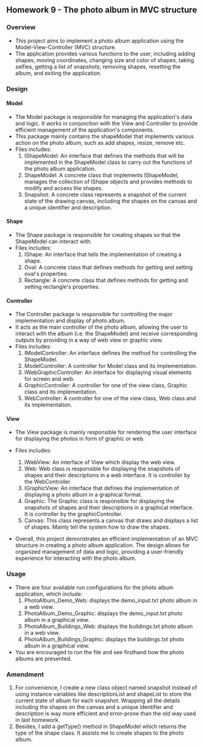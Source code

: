 ## Homework 9 - The photo album in MVC structure

### Overview
- This project aims to implement a photo album application using the Model-View-Controller (MVC) structure.
- The application provides various functions to the user, including adding shapes, moving coordinates, changing size and color of shapes, taking selfies, getting a list of snapshots, removing shapes, resetting the album, and exiting the application.

### Design
#### Model
- The Model package is responsible for managing the application's data and logic. It works in conjunction with the View and Controller to provide efficient management of the application's components.
- This package mainly contains the shapeModel that implements various action on the photo album, such as add shapes, resize, remove etc.
- Files includes:
  1. IShapeModel: An interface that defines the methods that will be implemented in the ShapeModel class to carry out the functions of the photo album application.
  2. ShapeModel: A concrete class that implements IShapeModel, manages the collection of IShape objects and provides methods to modify and access the shapes.
  3. Snapshot: A concrete class represents a snapshot of the current state of the drawing canvas, including the shapes on the canvas and a unique identifier and description.

#### Shape
- The Shape package is responsible for creating shapes so that the ShapeModel can interact with.
- Files includes:
  1. IShape: An interface that tells the implementation of creating a shape.
  2. Oval: A concrete class that defines methods for getting and setting oval's properties.
  3. Rectangle: A concrete class that defines methods for getting and setting rectangle's properties.

#### Controller
- The Controller package is responsible for controlling the major implementation and display of photo album.
- It acts as the main controller of the photo album, allowing the user to interact with the album (i.e. the ShapeModel) and receive corresponding outputs by providing in a way of web view or graphic view.
- Files includes:
  1. IModelController: An interface defines the method for controlling the ShapeModel.
  2. ModelController: A controller for Model class and its implementation.
  3. IWebGraphicController: An interface for displaying visual elements for screen and web.
  4. GraphicController: A controller for one of the view class, Graphic class and its implementation.
  5. WebController: A controller for one of the view class, Web class and its implementation.

#### View
- The View package is mainly responsible for rendering the user interface for displaying the photos in form of graphic or web.
- Files includes:
  1. IWebView: An interface of View which display the web view.
  2. Web: Web class is responsible for displaying the snapshots of shapes and their descriptions in a web interface. It is controller by the WebController.
  3. IGraphicView: An interface that defines the implementation of displaying a photo album in a graphical format.
  4. Graphic: The Graphic class is responsible for displaying the snapshots of shapes and their descriptions in a graphical interface. It is controller by the graphicController.
  5. Canvas: This class represents a canvas that draws and displays a list of shapes. Mainly tell the system how to draw the shapes.

- Overall, this project demonstrates an efficient implementation of an MVC structure in creating a photo album application. The design allows for organized management of data and logic, providing a user-friendly experience for interacting with the photo album.

### Usage
- There are four available run configurations for the photo album application, which include:
  1. PhotoAlbum_Demo_Web: displays the demo_input.txt photo album in a web view.
  2. PhotoAlbum_Demo_Graphic: displays the demo_input.txt photo album in a graphical view.
  3. PhotoAlbum_Buildings_Web: displays the buildings.txt photo album in a web view.
  4. PhotoAlbum_Buildings_Graphic: displays the buildings.txt photo album in a graphical view.
- You are encouraged to run the file and see firsthand how the photo albums are presented.

### Amendment
1. For convenience, I create a new class object named snapshot instead of using instance variables like descriptionList and shapeList to store the current state of album for each snapshot. Wrapping all the details including the shapes on the canvas and a unique identifier and description is way more efficient and error-prone than the old way used in last homework.
2. Besides, I add a getType() method in ShapeModel which returns the type of the shape class. It assists me to create shapes to the photo album.